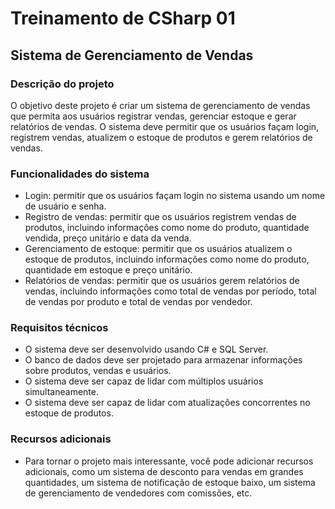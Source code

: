 # Treinamento de CSharp 01

## Sistema de Gerenciamento de Vendas

### Descrição do projeto

O objetivo deste projeto é criar um sistema de gerenciamento de vendas que permita aos usuários registrar vendas, gerenciar estoque e gerar relatórios de vendas. O sistema deve permitir que os usuários façam login, registrem vendas, atualizem o estoque de produtos e gerem relatórios de vendas.

### Funcionalidades do sistema

- Login: permitir que os usuários façam login no sistema usando um nome de usuário e senha.
- Registro de vendas: permitir que os usuários registrem vendas de produtos, incluindo informações como nome do produto, quantidade vendida, preço unitário e data da venda.
- Gerenciamento de estoque: permitir que os usuários atualizem o estoque de produtos, incluindo informações como nome do produto, quantidade em estoque e preço unitário.
- Relatórios de vendas: permitir que os usuários gerem relatórios de vendas, incluindo informações como total de vendas por período, total de vendas por produto e total de vendas por vendedor.

### Requisitos técnicos

- O sistema deve ser desenvolvido usando C# e SQL Server.
- O banco de dados deve ser projetado para armazenar informações sobre produtos, vendas e usuários.
- O sistema deve ser capaz de lidar com múltiplos usuários simultaneamente.
- O sistema deve ser capaz de lidar com atualizações concorrentes no estoque de produtos.

### Recursos adicionais

- Para tornar o projeto mais interessante, você pode adicionar recursos adicionais, como um sistema de desconto para vendas em grandes quantidades, um sistema de notificação de estoque baixo, um sistema de gerenciamento de vendedores com comissões, etc.



